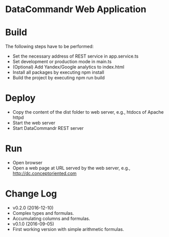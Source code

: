 # DataCommandr Web Application

# Build

The following steps have to be performed:
* Set the necessary address of REST service in app.service.ts
* Set development or production mode in main.ts
* (Optional) Add Yandex/Google analytics to index.html
* Install all packages by executing npm install
* Build the project by executing npm run build 

# Deploy

* Copy the content of the dist folder to web server, e.g., htdocs of Apache httpd
* Start the web server 
* Start DataCommandr REST server

# Run

* Open browser
* Open a web page at URL served by the web server, e.g., http://dc.conceptoriented.com 

# Change Log

* v0.2.0 (2016-12-10)
 * Complex types and formulas.
 * Accumulating columns and formulas.
* v0.1.0 (2016-09-05)
 * First working version with simple arithmetic formulas.
